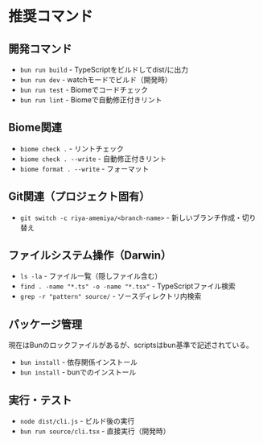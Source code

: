 # 推奨コマンド

## 開発コマンド

- `bun run build` - TypeScriptをビルドしてdist/に出力
- `bun run dev` - watchモードでビルド（開発時）
- `bun run test` - Biomeでコードチェック
- `bun run lint` - Biomeで自動修正付きリント

## Biome関連

- `biome check .` - リントチェック
- `biome check . --write` - 自動修正付きリント
- `biome format . --write` - フォーマット

## Git関連（プロジェクト固有）

- `git switch -c riya-amemiya/<branch-name>` - 新しいブランチ作成・切り替え

## ファイルシステム操作（Darwin）

- `ls -la` - ファイル一覧（隠しファイル含む）
- `find . -name "*.ts" -o -name "*.tsx"` - TypeScriptファイル検索
- `grep -r "pattern" source/` - ソースディレクトリ内検索

## パッケージ管理

現在はBunのロックファイルがあるが、scriptsはbun基準で記述されている。

- `bun install` - 依存関係インストール
- `bun install` - bunでのインストール

## 実行・テスト

- `node dist/cli.js` - ビルド後の実行
- `bun run source/cli.tsx` - 直接実行（開発時）
